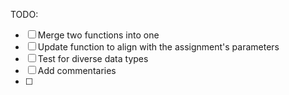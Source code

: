 TODO:
- [ ] Merge two functions into one
- [ ] Update function to align with the assignment's parameters
- [ ] Test for diverse data types
- [ ] Add commentaries
- [ ] 
